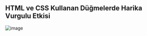 ## HTML ve CSS Kullanan Düğmelerde Harika Vurgulu Etkisi
![image](https://user-images.githubusercontent.com/101528396/218463732-f59e6a69-b9b2-4ae0-a7d1-ed8dac86d2f6.png)
